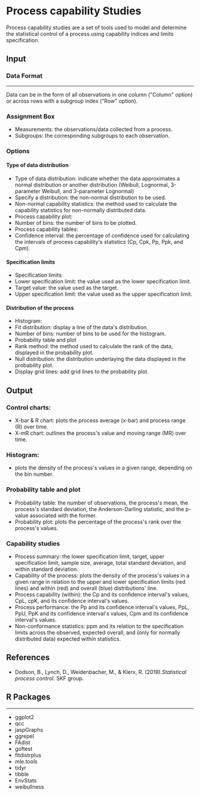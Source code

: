 Process capability Studies
==========================
Process capability studies are a set of tools used to model and determine the statistical control of a process using capability indices and limits specification. 

## Input
### Data Format
-------
Data can be in the form of all observations in one column ("Column" option) or across rows with a subgroup index ("Row" option).

### Assignment Box
- Measurements: the observations/data collected from a process.
- Subgroups: the corresponding subgroups to each observation.

### Options 
#### Type of data distribution
- Type of data distribution: indicate whether the data approximates a normal distribution or another distribution (Weibull, Lognormal, 3-parameter Weibull, and 3-parameter Lognormal)
 - Specify a distribution: the non-normal distribution to be used. 
 - Non-normal capability statistics: the method used to calculate the capability statistics for non-normally distributed data. 
- Process capability plot: 
 - Number of bins: the number of bins to be plotted. 
 - Process capability tables:
 - Confidence interval: the percentage of confidence used for calculating the intervals of process capability's statistics (Cp, Cpk, Pp, Ppk, and Cpm). 

#### Specification limits
- Specification limits:
 - Lower specification limit: the value used as the lower specification limit.
 - Target value: the value used as the target.
 - Upper specification limit: the value used as the upper specification limit.

#### Distribution of the process
- Histogram:
 - Fit distribution: display a line of the data's distribution.
 - Number of bins: number of bins to be used for the histogram.
- Probability table and plot
 - Rank method: the method used to calculate the rank of the data, displayed in the probability plot. 
 - Null distribution: the distribution underlaying the data displayed in the probability plot. 
 - Display grid lines: add grid lines to the probability plot. 

## Output
### Control charts:
- X-bar & R chart: plots the process average (x-bar) and process range (R) over time.
- X-mR chart: outlines the process's value and moving range (MR) over time.

### Histogram: 
- plots the density of the process's values in a given range, depending on the bin number.

### Probability table and plot
- Probability table: the number of observations, the process's mean, the process's standard deviation, the Anderson-Darling statistic, and the p-value associated with the former. 
- Probability plot: plots the percentage of the process's rank over the process's values. 

### Capability studies
- Process summary: the lower specification limit, target, upper specification limit, sample size, average, total standard deviation, and within standard deviation.
- Capability of the process: plots the density of the process's values in a given range in relation to the upper and lower specification limits (red lines) and within (red) and overall (blue) distributions' line. 
- Process capability (within): the Cp and its confidence interval's values, CpL, cpK, and its confidence interval's values.
- Process performance: the Pp and its confidence interval's values, PpL, PpU, PpK and its confidence interval's values, Cpm and its confidence interval's values.
- Non-conformance statistics: ppm and its relation to the specification limits across the observed, expected overall, and (only for normally distributed data) expected within statistics. 

## References
- Dodson, B., Lynch, D., Weidenbacher, M., & Klerx, R. (2019).*Statistical process control*. SKF group. 

## R Packages
-------
- ggplot2
- qcc
- jaspGraphs
- ggrepel
- FAdist
- goftest
- fitdistrplus
- mle.tools
- tidyr
- tibble
- EnvStats
- weibullness
